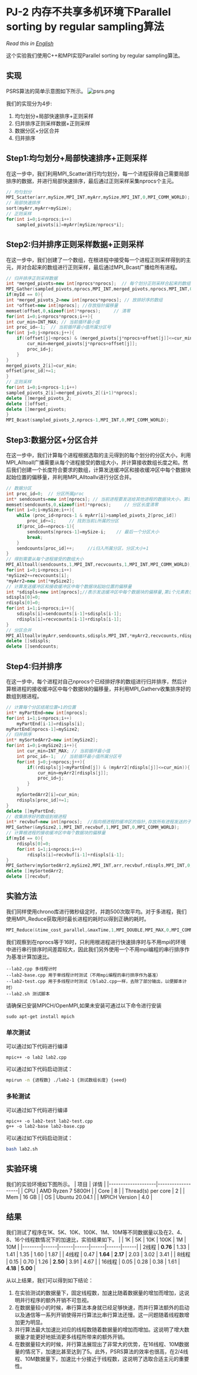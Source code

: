 # PJ-2 内存不共享多机环境下Parallel sorting by regular sampling算法
*Read this in [English](README_EN.md)*

这个实验我们使用C++和MPI实现Parallel sorting by regular sampling算法。

## 实现
PSRS算法的简单示意图如下所示。
![psrs.png](psrs.png)

我们的实现分为4步:
1. 均匀划分+局部快速排序+正则采样
2. 归并排序正则采样数据+正则采样
3. 数据分区+分区合并
4. 归并排序

## Step1:均匀划分+局部快速排序+正则采样
在这一步中，我们利用MPI\_Scatter进行均匀划分，每一个进程获得自己需要局部排序的数据，并进行局部快速排序，最后通过正则采样采集nprocs个主元。
```cpp
// 均匀划分
MPI_Scatter(arr,mySize,MPI_INT,myArr,mySize,MPI_INT,0,MPI_COMM_WORLD);
// 局部快速排序
sort(myArr,myArr+mySize);
// 正则采样
for(int i=0;i<nprocs;i++)
    sampled_pivots[i]=myArr[mySize/nprocs*i];
```

## Step2:归并排序正则采样数据+正则采样
在这一步中，我们创建了一个数组，在根进程中接受每一个进程正则采样得到的主元，并对合起来的数组进行正则采样，最后通过MPI\_Bcast广播给所有进程。
```cpp
// 归并排序正则采样数据
int *merged_pivots=new int[nprocs*nprocs];  // 每个划分正则采样合起来的数组
MPI_Gather(sampled_pivots,nprocs,MPI_INT,merged_pivots,nprocs,MPI_INT,0,MPI_COMM_WORLD);
if(myId == 0){
int *merged_pivots_2=new int[nprocs*nprocs]; // 放排好序的数组
int *offset=new int[nprocs]; //存放指针偏移量
memset(offset,0,sizeof(int)*nprocs);     // 清零
for(int i=0;i<nprocs*nprocs;i++){
int cur_min=INT_MAX; // 当前循环最小值
int proc_id=-1;  // 当前循环最小值所属分区号
for(int j=0;j<nprocs;j++){
    if((offset[j]<nprocs) & (merged_pivots[j*nprocs+offset[j]]<=cur_min)){
        cur_min=merged_pivots[j*nprocs+offset[j]];
        proc_id=j;
    }
}
merged_pivots_2[i]=cur_min;
offset[proc_id]+=1;
}
// 正则采样  
for(int i=0;i<nprocs-1;i++)
sampled_pivots_2[i]=merged_pivots_2[(i+1)*nprocs];
delete []merged_pivots_2;
delete []offset;
delete []merged_pivots;
}
MPI_Bcast(sampled_pivots_2,nprocs-1,MPI_INT,0,MPI_COMM_WORLD); 
```


## Step3:数据分区+分区合并
在这一步中，我们计算每个进程根据选取的主元得到的每个划分的分区大小，利用MPI\_Alltoall广播需要从每个进程接受的数组大小，并计算接收数组长度之和。然后我们创建一个长度符合要求的数组，计算发送缓冲区和接收缓冲区中每个数据块起始位置的偏移量，并利用MPI\_Alltoallv进行分区合并。
```cpp
// 数据分区
int proc_id=0;  // 分区所属proc
int* sendcounts=new int[nprocs]; // 当前进程要发送给其他进程的数据块大小，第i个元素表示当前进程要发送给第i个进程的数据块大小
memset(sendcounts,0,sizeof(int)*nprocs);     // 分区长度清零
for(int i=0;i<mySize;i++){
    while (proc_id<nprocs-1 & myArr[i]>sampled_pivots_2[proc_id]) 
        proc_id+=1;     // 找到当前i所属的分区
    if(proc_id==nprocs-1){     
        sendcounts[nprocs-1]=mySize-i;    // 最后一个分区大小
        break;
    }
    sendcounts[proc_id]++;     //i归入所属分区，分区大小+1
}
// 得到需要从每个进程接受的数组大小
MPI_Alltoall(sendcounts,1,MPI_INT,recvcounts,1,MPI_INT,MPI_COMM_WORLD);
for(int i=0;i<nprocs;i++) 
*mySize2+=recvcounts[i];
*myArr2=new int[*mySize2];
// 计算发送缓冲区和接收缓冲区中每个数据块起始位置的偏移量
int *sdispls=new int[nprocs];//表示发送缓冲区中每个数据块的偏移量,第i个元素表示当前进程要发送给第i个进程的数据块在发送缓冲区中的起始位置
sdispls[0]=0; 
rdispls[0]=0;
for(int i=1;i<nprocs;i++){
    sdispls[i]=sendcounts[i-1]+sdispls[i-1];
    rdispls[i]=recvcounts[i-1]+rdispls[i-1];
}
// 分区合并
MPI_Alltoallv(myArr,sendcounts,sdispls,MPI_INT,*myArr2,recvcounts,rdispls,MPI_INT,MPI_COMM_WORLD);
delete []sdispls;
delete []sendcounts;
```


## Step4:归并排序
在这一步中，每个进程对自己nprocs个已经排好序的数组进行归并排序，然后计算根进程的接收缓冲区中每个数据块的偏移量，并利用MPI\_Gatherv收集排序好的数组到根进程。
```cpp
// 计算每个分区结尾位置+1的位置
int* myPartEnd=new int[nprocs]; 
for(int i=1;i<nprocs;i++)
    myPartEnd[i-1]=rdispls[i];
myPartEnd[nprocs-1]=mySize2;
// 归并排序
int* mySortedArr2=new int[mySize2];
for(int i=0;i<mySize2;i++){
    int cur_min=INT_MAX; // 当前循环最小值
    int proc_id=-1;  // 当前循环最小值所属分区号
    for(int j=0;j<nprocs;j++){
        if((rdispls[j]<myPartEnd[j]) & (myArr2[rdispls[j]]<=cur_min)){
            cur_min=myArr2[rdispls[j]];
            proc_id=j;
        }
    }
    mySortedArr2[i]=cur_min;
    rdispls[proc_id]+=1;
}
delete []myPartEnd;
// 收集排序好的数组到根进程
int* recvbuf=new int[nprocs];  //指向根进程的缓冲区的指针,存放所有进程发送的子列表大小
MPI_Gather(&mySize2,1,MPI_INT,recvbuf,1,MPI_INT,0,MPI_COMM_WORLD);
// 计算根进程的接收缓冲区中每个数据块的偏移量
if(myId == 0){
    rdispls[0]=0;
    for(int i=1;i<nprocs;i++)
        rdispls[i]=recvbuf[i-1]+rdispls[i-1];
}
MPI_Gatherv(mySortedArr2,mySize2,MPI_INT,arr,recvbuf,rdispls,MPI_INT,0,MPI_COMM_WORLD);
delete []mySortedArr2;
delete []recvbuf;
```

## 实验方法
我们同样使用chrono库进行微秒级定时，并跑500次取平均。对于多进程，我们使用MPI\_Reduce获取用时最长进程的耗时以得到正确的耗时。
```cpp
MPI_Reduce(&time_cost_parallel,&maxTime,1,MPI_DOUBLE,MPI_MAX,0,MPI_COMM_WORLD);
  ```
我们观察到在nprocs等于16时，只利用根进程进行快速排序时与不用mpi的环境中进行串行排序时间差距较大，因此我们另外使用一个不用mpi编程的串行排序作为基准计算加速比。

```
--lab2.cpp 多线程计时
--lab2-base.cpp 用于单线程计时测试（不用mpi编程的串行排序作为基准）
--lab2-test.cpp 用于多线程计时测试（与lab2.cpp一样，去除了部分输出，以便脚本计时）
--lab2.sh 测试脚本
```


请确保已安装MPICH/OpenMPI,如果未安装可通过以下命令进行安装
```terminal
sudo apt-get install mpich
```

### 单次测试
可以通过如下代码进行编译
```terminal
mpic++ -o lab2 lab2.cpp
```
可以通过如下代码启动测试：
```bash
mpirun -n {进程数} ./lab2-1 {测试数组长度} {seed}
```

### 多轮测试
可以通过如下代码进行编译
```terminal
mpic++ -o lab2-test lab2-test.cpp
g++ -o lab2-base lab2-base.cpp
```

可以通过如下代码启动测试：
```bash
bash lab2.sh
```

## 实验环境
我们的实验环境如下图所示。
| 项目               | 详情              |
|--------------------|-------------------|
| CPU                | AMD Ryzen 7 5800H |
| Core               | 8                 |
| Thread(s) per core | 2                 |
| Mem                | 16 GB             |
| OS                 | Ubuntu 20.04.1    |
| MPICH Version      | 4.0               |

## 结果
我们测试了程序在1K、5K、10K、100K、1M、10M等不同数据量以及在2、4、8、16个线程数情况下的加速比，实验结果如下。
|        | 1K   | 5K   | 10K  | 100K | 1M   | 10M  |
|--------|------|------|------|------|------|------|
| 2线程   | **0.76** | 1.33 | 1.41 | 1.35 | 1.60 | 1.87 |
| 4线程   | 0.47 | **1.64** | **2.17** | 2.03 | 3.02 | 3.41 |
| 8线程   | 0.15 | 0.70 | 1.26 | **2.50** | 3.91 | 4.67 |
| 16线程 | 0.05 | 0.28 | 0.38 | 1.61 | **4.18** | **5.00** |

从以上结果，我们可以得到如下结论：
1. 在实验测试的数据量下，固定线程数，加速比随着数据量的增加而增加，这说明并行程序的额外开销不可忽视。
2. 在数据量较小的时候，串行算法本身就已经足够快速，而并行算法额外的启动以及通信等一系列开销使得并行算法比串行算法还慢。这一问题随着线程数增加更为明显。
3. 并行算法最大加速比对应的线程数随着数据量的增加而增加。这说明了增大数据量才能更好地抵消更多线程所带来的额外开销。
4. 在数据量较大的时候，并行算法展现出了非常大的优势，在16线程、10M数据量的情况下，加速比甚至达到了5。此外，PSRS算法的效率也很高，在2/4线程、10M数据量下，加速比十分接近于线程数，这说明了选取合适主元的重要性。
